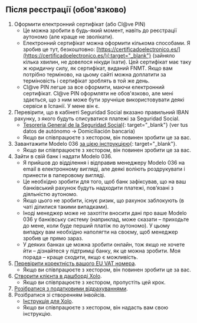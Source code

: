 ## Після реєстрації (обов'язково)

1. Оформити електронний сертифікат (або Cl@ve PIN)
    - Це можна зробити в будь-який момент, навіть до реєстрації аутономо (але краще не зволікати).
    - Електронний сертифікат можна оформити кількома способами. Я зробив це тут,
      безкоштовно: [https://certificadoelectronico.es/](https://certificadoelectronico.es/){:target="_blank"} (зайняло
      кілька хвилин, не довелося нікуди їхати).
      Цей сертифікат має таку ж юридичну силу, як сертифікат, виданий FNMT. Якщо вам потрібно терміново, на цьому сайті
      можна доплатити за терміновість і сертифікат зроблять в той же день.
    - Cl@ve PIN легше за все оформити, маючи електронний сертифікат. Cl@ve PIN оформляти не обов'язково, але мені
      здається, що з ним може бути зручніше використовувати деякі сервіси в Іспанії. У мене він є.
2. Перевірити, що в кабінеті Seguridad Social вказано правильний IBAN рахунку, з якого будуть списуватися платежі за
   Seguridad Social.
    - [Tesorería General de la Seguridad Social](https://portal.seg-social.gob.es/wps/portal/importass/importass/bienvenida){:
      target="_blank"} (ver tus datos de autónomo -> Domiciliación bancaria)
    - Якщо ви співпрацюєте з хестором, він повинен зробити це за вас.
3. Завантажити Modelo 036
   [за цією інструкцією](https://www.xolo.io/es-en/faq/xolo-spain/category/get-started/article/i-am-already-registered-as-self-employed-where-can-i-find-my){:
   target="_blank"}.
    - Якщо ви співпрацюєте з хестором, він повинен зробити це за вас.
4. Зайти в свій банк і надати Modelo 036.
    - Я прийшов до відділення і відправив менеджеру Modelo 036 на email в електронному вигляді, але деякі воліють
      роздрукувати і принести в паперовому вигляді.
    - Це необхідно зробити для того, щоб банк зафіксував, що на ваш банківський рахунок будуть надходити платежі,
      пов’язані з діяльністю аутономо.
    - Якщо цього не зробити, існує ризик, що рахунок заблокують (в чаті ділилися такими випадками).
    - Іноді менеджер може не захотіти вносити дані про ваше Modelo 036 у банківську систему (наприклад, може сказати –
      приходьте до мене, коли буде перший платіж по аутономо). У цьому випадку вам необхідно наполягти на своєму, щоб
      менеджер зробив це прямо зараз.
    - У деяких банках це можна зробити онлайн, тож якщо не хочете йти – дізнайтеся у підтримці банку, як це можна
      зробити. Моя порада – краще сходити, якщо є можливість.
5. [Перевірити коректність вашого EU VAT номера](#перевірка-коректності-eu-vat-номера).
    - Якщо ви співпрацюєте з хестором, він повинен зробити це за вас.
6. [Створити клієнта в дашборді Xolo](#створення-клієнта).
    - Якщо ви співпрацюєте з хестором, пропустіть цей крок.
7. [Розібратися з податковими відрахуваннями](#податкові-відрахування-та-пільги).
8. Розібратися зі створенням інвойсів.
    - [Інструкція для Xolo](#як-створити-інвойс-у-xolo).
    - Якщо ви співпрацюєте з хестором, він надасть вам свою інструкцію.
